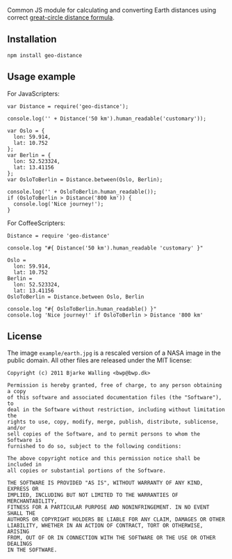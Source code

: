
Common JS module for calculating and converting Earth distances using correct
[great-circle distance formula](http://en.wikipedia.org/wiki/Great-circle_distance).


Installation
------------

    npm install geo-distance


Usage example
-------------

For JavaScripters:

    var Distance = require('geo-distance');

    console.log('' + Distance('50 km').human_readable('customary'));

    var Oslo = {
      lon: 59.914,
      lat: 10.752
    };
    var Berlin = {
      lon: 52.523324,
      lat: 13.41156
    };
    var OsloToBerlin = Distance.between(Oslo, Berlin);

    console.log('' + OsloToBerlin.human_readable());
    if (OsloToBerlin > Distance('800 km')) {
      console.log('Nice journey!');
    }

For CoffeeScripters:

    Distance = require 'geo-distance'

    console.log "#{ Distance('50 km').human_readable 'customary' }"

    Oslo =
      lon: 59.914,
      lat: 10.752
    Berlin =
      lon: 52.523324,
      lat: 13.41156
    OsloToBerlin = Distance.between Oslo, Berlin

    console.log "#{ OsloToBerlin.human_readable() }"
    console.log 'Nice journey!' if OsloToBerlin > Distance '800 km'


License
-------

The image `example/earth.jpg` is a rescaled version of a NASA image in the
public domain. All other files are released under the MIT license:

    Copyright (c) 2011 Bjarke Walling <bwp@bwp.dk>
    
    Permission is hereby granted, free of charge, to any person obtaining a copy
    of this software and associated documentation files (the "Software"), to
    deal in the Software without restriction, including without limitation the
    rights to use, copy, modify, merge, publish, distribute, sublicense, and/or
    sell copies of the Software, and to permit persons to whom the Software is
    furnished to do so, subject to the following conditions:
    
    The above copyright notice and this permission notice shall be included in
    all copies or substantial portions of the Software.
    
    THE SOFTWARE IS PROVIDED "AS IS", WITHOUT WARRANTY OF ANY KIND, EXPRESS OR
    IMPLIED, INCLUDING BUT NOT LIMITED TO THE WARRANTIES OF MERCHANTABILITY,
    FITNESS FOR A PARTICULAR PURPOSE AND NONINFRINGEMENT. IN NO EVENT SHALL THE
    AUTHORS OR COPYRIGHT HOLDERS BE LIABLE FOR ANY CLAIM, DAMAGES OR OTHER
    LIABILITY, WHETHER IN AN ACTION OF CONTRACT, TORT OR OTHERWISE, ARISING
    FROM, OUT OF OR IN CONNECTION WITH THE SOFTWARE OR THE USE OR OTHER DEALINGS
    IN THE SOFTWARE.

